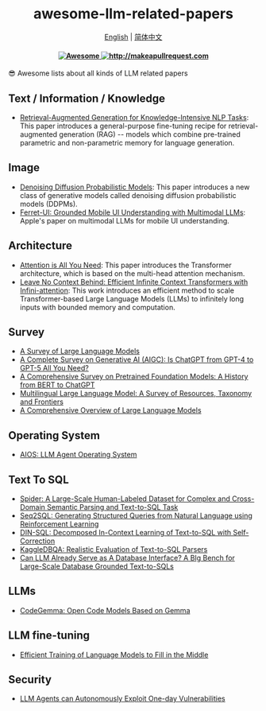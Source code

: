 <div align="center">
  <h1 align="center">awesome-llm-related-papers</h1>
  <p>
      <a href="https://github.com/InfiniteAICreations/awesome-llm-related-papers">English</a> | <a href="https://github.com/InfiniteAICreations/awesome-llm-related-papers/blob/main/README.zh_CN.md">简体中文</a>
  </p>

  <h4 align="center">
    <a href="https://awesome.re">
      <img src="https://awesome.re/badge.svg" alt="Awesome" />
    </a>
    <a href="http://makeapullrequest.com">
      <img src="https://img.shields.io/badge/PRs-welcome-brightgreen.svg?style=flat-square" alt="http://makeapullrequest.com" />
    </a>
  </h4>
</div>

😎 Awesome lists about all kinds of LLM related papers

## Text / Information / Knowledge
- [Retrieval-Augmented Generation for Knowledge-Intensive NLP Tasks](https://arxiv.org/abs/2005.11401): This paper introduces a general-purpose fine-tuning recipe for retrieval-augmented generation (RAG) -- models which combine pre-trained parametric and non-parametric memory for language generation.

## Image
- [Denoising Diffusion Probabilistic Models](https://arxiv.org/abs/2006.11239):  This paper introduces a new class of generative models called denoising diffusion probabilistic models (DDPMs).
- [Ferret-UI: Grounded Mobile UI Understanding with Multimodal LLMs](https://arxiv.org/pdf/2404.05719.pdf): Apple's paper on multimodal LLMs for mobile UI understanding.

## Architecture
- [Attention is All You Need](https://arxiv.org/abs/1706.03762): This paper introduces the Transformer architecture, which is based on the multi-head attention mechanism.
- [Leave No Context Behind: Efficient Infinite Context Transformers with Infini-attention](https://arxiv.org/abs/2404.07143): This work introduces an efficient method to scale Transformer-based Large Language Models (LLMs) to infinitely long inputs with bounded memory and computation.

## Survey
- [A Survey of Large Language Models](https://arxiv.org/abs/2303.18223)
- [A Complete Survey on Generative AI (AIGC): Is ChatGPT from GPT-4 to GPT-5 All You Need?](https://arxiv.org/abs/2303.11717)
- [A Comprehensive Survey on Pretrained Foundation Models: A History from BERT to ChatGPT](https://arxiv.org/abs/2302.09419)
- [Multilingual Large Language Model: A Survey of Resources, Taxonomy and Frontiers](https://arxiv.org/abs/2404.04925)
- [A Comprehensive Overview of Large Language Models](https://arxiv.org/abs/2307.06435)

## Operating System
- [AIOS: LLM Agent Operating System](https://arxiv.org/abs/2403.16971)

## Text To SQL
- [Spider: A Large-Scale Human-Labeled Dataset for Complex and Cross-Domain Semantic Parsing and Text-to-SQL Task](https://arxiv.org/abs/1809.08887)
- [Seq2SQL: Generating Structured Queries from Natural Language using Reinforcement Learning](https://arxiv.org/abs/1709.00103)
- [DIN-SQL: Decomposed In-Context Learning of Text-to-SQL with Self-Correction](https://arxiv.org/abs/2304.11015)
- [KaggleDBQA: Realistic Evaluation of Text-to-SQL Parsers](https://arxiv.org/abs/2106.11455)
- [Can LLM Already Serve as A Database Interface? A BIg Bench for Large-Scale Database Grounded Text-to-SQLs](https://arxiv.org/pdf/2305.03111.pdf)

## LLMs
- [CodeGemma: Open Code Models Based on Gemma](https://storage.googleapis.com/deepmind-media/gemma/codegemma_report.pdf)

## LLM fine-tuning
- [Efficient Training of Language Models to Fill in the Middle](https://arxiv.org/abs/2207.14255)

## Security
- [LLM Agents can Autonomously Exploit One-day Vulnerabilities](https://arxiv.org/abs/2404.08144v2)
